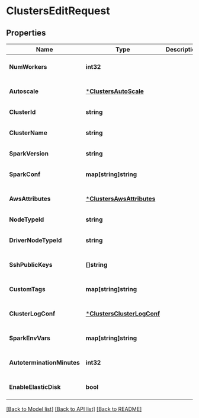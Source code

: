 # ClustersEditRequest

## Properties
Name | Type | Description | Notes
------------ | ------------- | ------------- | -------------
**NumWorkers** | **int32** |  | [optional] [default to null]
**Autoscale** | [***ClustersAutoScale**](ClustersAutoScale.md) |  | [optional] [default to null]
**ClusterId** | **string** |  | [default to null]
**ClusterName** | **string** |  | [optional] [default to null]
**SparkVersion** | **string** |  | [default to null]
**SparkConf** | **map[string]string** |  | [optional] [default to null]
**AwsAttributes** | [***ClustersAwsAttributes**](ClustersAwsAttributes.md) |  | [optional] [default to null]
**NodeTypeId** | **string** |  | [default to null]
**DriverNodeTypeId** | **string** |  | [optional] [default to null]
**SshPublicKeys** | **[]string** |  | [optional] [default to null]
**CustomTags** | **map[string]string** |  | [optional] [default to null]
**ClusterLogConf** | [***ClustersClusterLogConf**](ClustersClusterLogConf.md) |  | [optional] [default to null]
**SparkEnvVars** | **map[string]string** |  | [optional] [default to null]
**AutoterminationMinutes** | **int32** |  | [optional] [default to null]
**EnableElasticDisk** | **bool** |  | [optional] [default to null]

[[Back to Model list]](../README.md#documentation-for-models) [[Back to API list]](../README.md#documentation-for-api-endpoints) [[Back to README]](../README.md)


